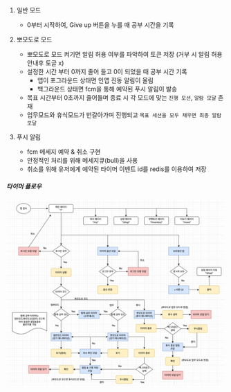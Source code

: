 1. 일반 모드

   - 0부터 시작하여, Give up 버튼을 누를 때 공부 시간을 기록

2. 뽀모도로 모드

   - 뽀모도로 모드 켜기면 알림 허용 여부를 파악하여 토큰 저장 (거부 시 알림 허용 안내후 토글 x)
   - 설정한 시간 부터 0까지 줄어 들고 0이 되었을 때 공부 시간 기록
     - 앱이 포그라운드 상태면 인앱 진동 알림이 울림
     - 백그라운드 상태면 fcm을 통해 예약된 푸시 알림이 발송
   - 목표 시간부터 0초까지 줄어들며 종료 시 각 모드에 맞는 `진행 모션`, `알람 모달` 존재
   - 업무모드와 휴식모드가 번갈아가며 진행되고 `목표 세션을 모두 채우면 최종 알람 모달`

3. 푸시 알림

   - fcm 메세지 예약 & 취소 구현
   - 안정적인 처리를 위해 메세지큐(bull)을 사용
   - 취소를 위해 유저에게 예약된 타이머 이벤트 id를 redis를 이용하여 저장

##### 타이머 플로우

![timer-flow](../images/diagrams/main-flow.png)
